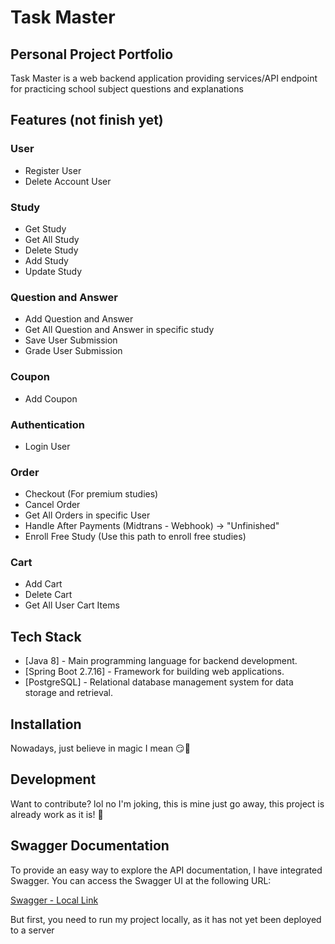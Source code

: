 # Task Master
## Personal Project Portfolio

Task Master is a web backend application providing services/API endpoint for practicing school subject questions and explanations

## Features (not finish yet)

### User
- Register User
- Delete Account User

### Study
- Get Study
- Get All Study
- Delete Study
- Add Study
- Update Study

### Question and Answer
- Add Question and Answer
- Get All Question and Answer in specific study
- Save User Submission
- Grade User Submission

### Coupon
- Add Coupon

### Authentication
- Login User

### Order
- Checkout (For premium studies)
- Cancel Order
- Get All Orders in specific User
- Handle After Payments (Midtrans - Webhook) -> "Unfinished"
- Enroll Free Study (Use this path to enroll free studies)

### Cart
- Add Cart
- Delete Cart
- Get All User Cart Items

  
## Tech Stack

- [Java 8] - Main programming language for backend development.
- [Spring Boot 2.7.16] - Framework for building web applications.
- [PostgreSQL] - Relational database management system for data storage and retrieval.

## Installation

Nowadays, just believe in magic I mean 😏🌠

## Development

Want to contribute? lol no I'm joking, this is mine just go away, this project is already work as it is! 🤣

## Swagger Documentation

To provide an easy way to explore the API documentation, I have integrated Swagger. You can access the Swagger UI at the following URL:

[Swagger - Local Link](http://localhost:8080/swagger-ui/index.html#/)

But first, you need to run my project locally, as it has not yet been deployed to a server

